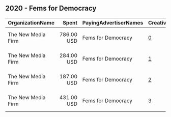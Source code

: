 ## 2020 - Fems for Democracy 
|OrganizationName|Spent|PayingAdvertiserNames|CreativeUrls|Impressions|Genders|AgeBrackets|CountryCodes|BillingAddresses|CandidateBallotInformation|
|:---|---:|:---|:---|---:|:---|:---|:---|:---|:---|
|The New Media Firm|786.00 USD|Fems for Democracy|[0](https://www.snap.com/political-ads/asset/97a258588f99b34cddcd079b3e79471afd8592784b1d56bb8fc91b27b93f8c6e?mediaType=mp4)|147,614|FEMALE|18+|united states|"1730 Rhode Island Ave, NW Ste 213,Washington,20036,US"||
|The New Media Firm|284.00 USD|Fems for Democracy|[1](https://www.snap.com/political-ads/asset/afbe9b79be5651c94c25c4a294cdce5012711e858817e614d7b9f8d73e58c73c?mediaType=jpg)|46,049|FEMALE|18+|united states|"1730 Rhode Island Ave, NW Ste 213,Washington,20036,US"||
|The New Media Firm|187.00 USD|Fems for Democracy|[2](https://www.snap.com/political-ads/asset/4742bb9bd4cdb87c56fc674ad43d578078c6aeace7952050364678892e903e3c?mediaType=jpg)|30,015|FEMALE|18+|united states|"1730 Rhode Island Ave, NW Ste 213,Washington,20036,US"||
|The New Media Firm|431.00 USD|Fems for Democracy|[3](https://www.snap.com/political-ads/asset/a05d43450c6c2dc368ad931cd0cb15037c4de3ba89687d0607294cb9844aad10?mediaType=mp4)|98,202|FEMALE|18+|united states|"1730 Rhode Island Ave, NW Ste 213,Washington,20036,US"||
